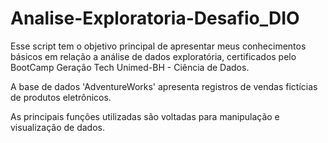 # Analise-Exploratoria-Desafio_DIO
Esse script tem o objetivo principal de apresentar meus conhecimentos básicos em relação a análise de dados exploratória, certificados pelo BootCamp Geração Tech Unimed-BH - Ciência de Dados.

A base de dados 'AdventureWorks' apresenta registros de vendas fictícias de produtos eletrônicos.

As principais funções utilizadas são voltadas para manipulação e visualização de dados. 
